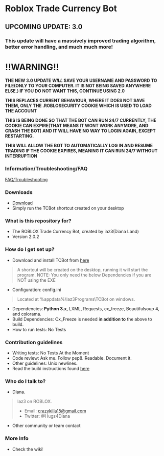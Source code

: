 # Roblox Trade Currency Bot #

## UPCOMING UPDATE: 3.0 ##
### This update will have a massively improved trading algorithm, better error handling, and much much more! ###
# !!WARNING!! #
**THE NEW 3.0 UPDATE *WILL* SAVE YOUR USERNAME AND PASSWORD TO FILE(ONLY TO YOUR COMPUTER. IT IS NOT BEING SAVED ANYWHERE ELSE.) IF YOU DO NOT WANT THIS, CONTINUE USING 2.0**

**THIS REPLACES CURRENT BEHAVIOUR, WHERE IT DOES NOT SAVE THEM, ONLY THE .ROBLOSECURITY COOKIE WHICH IS USED TO LOAD THE ACCOUNT**

**THIS IS BEING DONE SO THAT THE BOT CAN RUN 24/7**
**CURRENTLY, THE COOKIE CAN EXPIRE(THAT MEANS IT WONT WORK ANYMORE, AND CRASH THE BOT) AND IT WILL HAVE NO WAY TO LOGIN AGAIN, EXCEPT RESTARTING.**

**THIS WILL ALLOW THE BOT TO AUTOMATICALLY LOG IN AND RESUME TRADING IF THE COOKIE EXPIRES, MEANING IT CAN RUN 24/7 WITHOUT INTERRUPTION**

### Information/Troubleshooting/FAQ ###
[FAQ/Troubleshooting](https://github.com/iaz3/TCBot/wiki/Troubleshooting)

### Downloads ###
* [Download](https://github.com/iaz3/TCBot/wiki/Downloads)
* Simply run the TCBot shortcut created on your desktop

### What is this repository for? ###

* The ROBLOX Trade Currency Bot, created by iaz3(Diana Land)
* Version 2.0.2

### How do I get set up? ###

* Download and install TCBot from [here](https://github.com/iaz3/TCBot/wiki/Downloads)

> A shortcut will be created on the desktop, running it will start the program.
> NOTE: You only need the below Dependencies if you are NOT using the EXE

* Configuration: config.ini

> Located at %appdata%\Iaz3Programs\TCBot on windows.

* Dependencies: **Python 3.x**, LXML, Requests, cx_freeze, Beautifulsoup 4, and colorama.
* Build Dependencies: Cx_Freeze is needed **in addition to** the above to build.
* How to run tests: No Tests

### Contribution guidelines ###

* Writing tests: No Tests At the Moment
* Code review: Ask me. Follow pep8. Readable. Document it.
* Other guidelines: Unix newlines.
* Read the build instructions found [here](https://github.com/iaz3/TCBot/wiki/Building)

### Who do I talk to? ###

* Diana.

> Iaz3 on ROBLOX.
> * Email: crazykilla15@gmail.com
> * Twitter: @Hugs4Diana

* Other community or team contact

### More Info ###

* Check the wiki!
